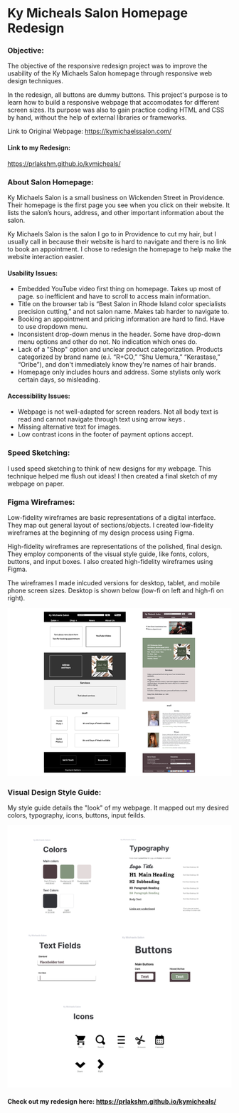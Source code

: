 # Ky Micheals Salon Homepage Redesign


### Objective:
The objective of the responsive redesign project was to improve the usability of the Ky Michaels Salon homepage through responsive web design techniques.

In the redesign, all buttons are dummy buttons. This project's purpose is to learn how to build a responsive webpage that accomodates for different screen sizes. Its purpose was also to gain practice coding HTML and CSS by hand, without the help of external libraries or frameworks.

Link to Original Webpage:
https://kymichaelssalon.com/

#### Link to my Redesign:
https://prlakshm.github.io/kymicheals/

### About Salon Homepage:

Ky Michaels Salon is a small business on Wickenden Street in Providence. Their homepage is the first page you see when you click on their website. It lists the salon’s hours, address, and other important information about the salon.

Ky Michaels Salon is the salon I go to in Providence to cut my hair, but I usually call in because their website is hard to navigate and there is no link to book an appointment. I chose to redesign the homepage to help make the website interaction easier.

#### Usability Issues:
- Embedded YouTube video first thing on homepage. Takes up most of page. so inefficient and have to scroll to access main information.
- Title on the browser tab is “Best Salon in Rhode Island color specialists precision cutting,” and not salon name. Makes tab harder to navigate to.
- Booking an appointment and pricing information are hard to find. Have to use dropdown menu.
- Inconsistent drop-down menus in the header. Some have drop-down menu options and other do not. No indication which ones do.
- Lack of a "Shop" option and unclear product categorization. Products categorized by brand name (e.i. “R+CO,” “Shu Uemura,” “Kerastase,” “Oribe”), and don't immediately know they're names of hair brands.
- Homepage only includes hours and address. Some stylists only work certain days, so misleading.

#### Accessibility Issues:
- Webpage is not well-adapted for screen readers. Not all body text is read and cannot navigate through text using arrow keys .
- Missing alternative text for images.
- Low contrast icons in the footer of payment options accept.


### Speed Sketching:
I used speed sketching to think of new designs for my webpage. This technique helped me flush out ideas! I then created a final sketch of my webpage on paper.


### Figma Wireframes:
Low-fidelity wireframes are basic representations of a digital interface. They map out general layout of sections/objects. I created low-fidelity wireframes at the beginning of my design process using Figma.

High-fidelity wireframes are representations of the polished, final design. They employ components of the visual style guide, like fonts, colors, buttons, and input boxes. I also created  high-fidelity wireframes using Figma.


The wireframes I made inlcuded versions for desktop, tablet, and mobile phone screen sizes. Desktop is shown below (low-fi on left and high-fi on right). 

![Low-Fidelity and High-Fidelity Wireframes](public/wireframes.png)

### Visual Design Style Guide:
My style guide details the "look" of my webpage. It mapped out my desired colors, typography, icons, buttons, input feilds.

![Visual Design Style Guide of Colors, Typography, Text Fields, Buttons, and Icons](public/visual_style_guide.png)


#### Check out my redesign here: https://prlakshm.github.io/kymicheals/


